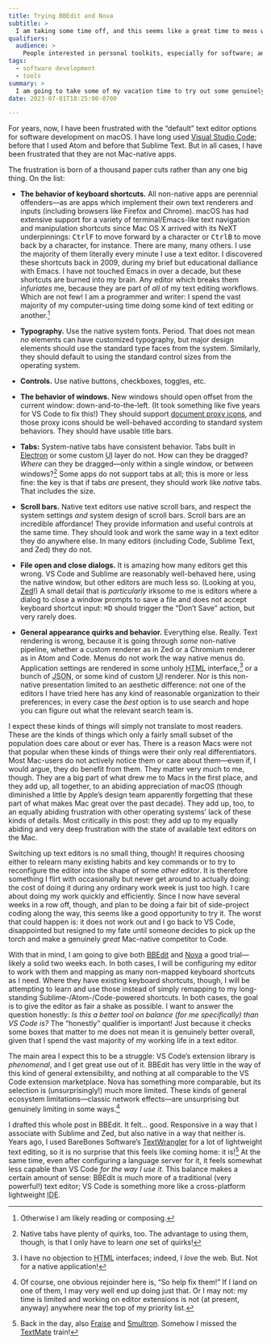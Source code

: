 ```yaml
---
title: Trying BBEdit and Nova
subtitle: >
  I am taking some time off, and this seems like a great time to mess with alternatives for my software stack.
qualifiers:
  audience: >
    People interested in personal toolkits, especially for software; and people who want to better understand detail-obsessed people like me who always talk about their preferences for platform-native software.
tags:
  - software development
  - tools
summary: >
  I am going to take some of my vacation time to try out some genuinely Mac-native text editors and see if either can truly replace VS Code as my daily driver. Because these things matter to me.
date: 2023-07-01T18:25:00-0700

---
```


For years, now, I have been frustrated with the “default” text editor options for software development on macOS. I have long used [Visual Studio Code](); before that I used Atom and before that Sublime Text. But in all cases, I have been frustrated that they are not Mac-native apps.

The frustration is born of a thousand paper cuts rather than any one big thing. On the list:

- **The behavior of keyboard shortcuts.** All non-native apps are perennial offenders—as are apps which implement their own text renderers and inputs (including browsers like Firefox and Chrome). macOS has had extensive support for a variety of terminal/Emacs-like text navigation and manipulation shortcuts since Mac OS X arrived with its NeXT underpinnings: <kbd>Ctrl</kbd><kbd>F</kbd> to move forward by a character or <kbd>Ctrl</kbd><kbd>B</kbd> to move back by a character, for instance. There are many, many others. I use the majority of them literally every minute I use a text editor. I discovered these shortcuts back in 2009, during my brief but educational dalliance with Emacs. I have not touched Emacs in over a decade, but these shortcuts are burned into my brain. Any editor which breaks them *infuriates* me, because they are part of *all* of my text editing workflows. Which are not few! I am a programmer and writer: I spend the vast majority of my computer-using time doing some kind of text editing or another.[^other-activities]

- **Typography.** Use the native system fonts. Period. That does not mean *no* elements can have customized typography, but major design elements should use the standard type faces from the system. Similarly, they should default to using the standard control sizes from the operating system.

- **Controls.** Use native buttons, checkboxes, toggles, etc.

- **The behavior of windows.** New windows should open offset from the current window: down-and-to-the-left. (It took something like five years for VS Code to fix this!) They should support [document proxy icons][dpi], and those proxy icons should be well-behaved according to standard system behaviors. They should have usable title bars.

- **Tabs:** System-native tabs have consistent behavior. Tabs built in [Electron][electron] or some custom <abbr title="user interface">UI</abbr> layer do not. How can they be dragged? *Where* can they be dragged—only within a single window, or between windows?[^native-tabs] Some apps do not support tabs at all; this is more or less fine: the key is that if tabs *are* present, they should work like *native* tabs. That includes the size.

- **Scroll bars.** Native text editors use native scroll bars, and respect the system settings *and* system design of scroll bars. Scroll bars are an incredible affordance! They provide information and useful controls at the same time. They should look and work the same way in a text editor they do anywhere else. In many editors (including Code, Sublime Text, and Zed) they do not.

- **File open and close dialogs.** It is amazing how many editors get this wrong. VS Code and Sublime are reasonably well-behaved here, using the native window, but other editors are much less so. (Looking at you, [Zed][zed]!) A small detail that is *particularly* irksome to me is editors where a dialog to close a window prompts to save a file and does not accept keyboard shortcut input: <kbd>⌘</kbd><kbd>D</kbd> should trigger the “Don’t Save” action, but very rarely does.

- **General appearance quirks and behavior.** Everything else. Really. Text rendering is wrong, because it is going through *some* non-native pipeline, whether a custom renderer as in Zed or a Chromium renderer as in Atom and Code. Menus do not work the way native menus do. Application settings are rendered in some unholy <abbr title="hypertext markup language">HTML</abbr> interface,[^html] or a bunch of <abbr title="JavaScript Object Notation">JSON</abbr>, or some kind of custom <abbr title="user interface">UI</abbr> renderer. Nor is this non-native presentation limited to an aesthetic difference: not one of the editors I have tried here has any kind of reasonable organization to their preferences; in every case the *best* option is to use search and hope you can figure out what the relevant search team is.

I expect these kinds of things will simply not translate to most readers. These are the kinds of things which only a fairly small subset of the population does care about or ever has. There is a reason Macs were not that popular when these kinds of things were their only real differentiators. Most Mac-users do not actively notice them or care about them—even if, I would argue, they do benefit from them. They matter very much to me, though. They are a big part of what drew me to Macs in the first place, and they add up, all together, to an abiding appreciation of macOS (though diminished a little by Apple’s design team apparently forgetting that these part of what makes Mac great over the past decade). They add up, too, to an equally abiding frustration with other operating systems’ lack of these kinds of details. Most critically in this post: they add up to my equally abiding and very deep frustration with the state of available text editors on the Mac.

Switching up text editors is no small thing, though! It requires choosing either to relearn many existing habits and key commands or to try to reconfigure the editor into the shape of some *other* editor. It is therefore something I flirt with occasionally but never get around to actually doing: the cost of doing it during any ordinary work week is just too high. I care about doing my work quickly and efficiently. Since I now have several weeks in a row off, though, and plan to be doing a fair bit of side-project coding along the way, this seems like a good opportunity to try it. The worst that could happen is: it does not work out and I go back to VS Code, disappointed but resigned to my fate until someone decides to pick up the torch and make a genuinely *great* Mac-native competitor to Code.

With that in mind, I am going to give both [BBEdit][bbedit] and [Nova][nova] a good trial—likely a solid two weeks each. In both cases, I will be configuring my editor to work with them and mapping as many non-mapped keyboard shortcuts as I need. Where they have existing keyboard shortcuts, though, I will be attempting to learn and use those instead of simply remapping to my long-standing Sublime-/Atom-/Code-powered shortcuts. In both cases, the goal is to give the editor as fair a shake as possible. I want to answer the question honestly: *Is this a better tool on balance (for me specifically) than VS Code is?* The “honestly” qualifier is important! Just because it checks some boxes that matter to me does not mean it is genuinely better overall, given that I spend the vast majority of my working life in a text editor.

The main area I expect this to be a struggle: VS Code’s extension library is *phenomenal*, and I get great use out of it. BBEdit has very little in the way of this kind of general extensibility, and nothing at all comparable to the VS Code extension marketplace. Nova has something more comparable, but its selection is (unsurprisingly!) much more limited. These kinds of general ecosystem limitations—classic network effects—are unsurprising but genuinely limiting in some ways.[^contributing]

I drafted this whole post in BBEdit. It felt… good. Responsive in a way that I associate with Sublime and Zed, but also native in a way that neither is. Years ago, I used BareBones Software’s [TextWrangler][tw] for a lot of lightweight text editing, so it is no surprise that this feels like coming home: it is![^also] At the same time, even after configuring a language server for it, it feels somewhat less capable than VS Code *for the way I use it*. This balance makes a certain amount of sense: BBEdit is much more of a traditional (very powerful!) text editor; VS Code is something more like a cross-platform lightweight <abbr title="integrated development environment">IDE</abbr>.

[atom]: https://github.com/atom/atom
[bbedit]: https://www.barebones.com/products/bbedit/
[code]: http://code.visualstudio.com
[dpi]: https://daringfireball.net/2021/07/document_proxy_icons_macos_11_and_12
[electron]: https://www.electronjs.org
[nova]: https://nova.app
[st]: https://www.sublimetext.com
[tw]: https://www.barebones.com/products/textwrangler/
[zed]: https://zed.dev

[^other-activities]: Otherwise I am likely reading or composing.

[^native-tabs]: Native tabs have plenty of quirks, too. The advantage to using them, though, is that I only have to learn *one* set of quirks!

[^html]: I have no objection to <abbr title="hypertext markup language">HTML</abbr> interfaces; indeed, I *love* the web. But. Not for a native application!

[^also]: Back in the day, also [Fraise](https://lifehacker.com/fraise-successor-to-smultron-continues-development-of-5569924) and [Smultron](https://www.peterborgapps.com/smultron/). Somehow I missed the [TextMate](https://macromates.com) train!

[^contributing]: Of course, one obvious rejoinder here is, “So help fix them!” If I land on one of them, I may very well end up doing just that. Or I may not: my time is limited and working on editor extensions is not (at present, anyway) anywhere near the top of my priority list.
